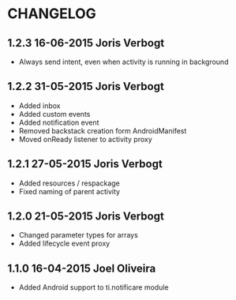 # CHANGELOG

## 1.2.3	16-06-2015 Joris Verbogt
- Always send intent, even when activity is running in background

## 1.2.2	31-05-2015 Joris Verbogt
- Added inbox
- Added custom events
- Added notification event
- Removed backstack creation form AndroidManifest
- Moved onReady listener to activity proxy

## 1.2.1	27-05-2015 Joris Verbogt
- Added resources / respackage
- Fixed naming of parent activity

## 1.2.0 	21-05-2015 Joris Verbogt
- Changed parameter types for arrays
- Added lifecycle event proxy


## 1.1.0	16-04-2015 Joel Oliveira
- Added Android support to ti.notificare module

